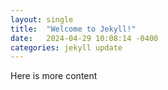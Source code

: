 ```yaml
---
layout: single
title:  "Welcome to Jekyll!"
date:   2024-04-29 10:08:14 -0400
categories: jekyll update
---
```


Here is more content
